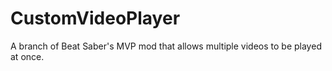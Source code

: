 # CustomVideoPlayer
A branch of Beat Saber's MVP mod that allows multiple videos to be played at once.
